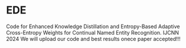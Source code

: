 # EDE
Code for Enhanced Knowledge Distillation and Entropy-Based Adaptive Cross-Entropy Weights for Continual Named Entity Recognition. IJCNN 2024 
We will upload our code and best results onece paper accepted!!!
